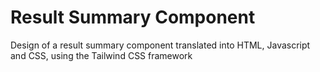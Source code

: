 # Result Summary Component

Design of a result summary component translated into HTML, Javascript and CSS, using the Tailwind CSS framework
